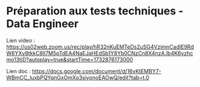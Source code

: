 # Préparation aux tests techniques - Data Engineer

Lien video : https://us02web.zoom.us/rec/play/hR32nKuEMTeDs2uSG4VzjmnCadIE9RdW6YXv8tkkC8ll7M5pTdEA4NaEJaHEdSb1Y8Yb0CNzCn8X4nzA.lb4K6yzhcmo13tjD?autoplay=true&startTime=1732876173000  

Lien doc : https://docs.google.com/document/d/16vKtEMBY7-WBmCC_luxbPQYqnGxOmXo3siyonoEAOwQ/edit?tab=t.0

